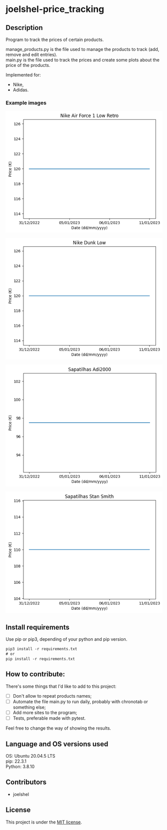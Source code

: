 # joelshel-price_tracking
## Description
Program to track the prices of certain products.

manage_products.py is the file used to manage the products to track (add, remove and edit entries).  
main.py is the file used to track the prices and create some plots about the price of the products.

Implemented for:
* Nike,
* Adidas.

### Example images
![Nike_Air_Force_1_Low_Retro](https://raw.githubusercontent.com/joelshel/joelshel-price_tracking/main/ex_imgs/Nike_Air_Force_1_Low_Retro.png)

![Nike_Dunk_Low](https://raw.githubusercontent.com/joelshel/joelshel-price_tracking/main/ex_imgs/Nike_Dunk_Low.png)

![Sapatilhas_Adi2000](https://raw.githubusercontent.com/joelshel/joelshel-price_tracking/main/ex_imgs/Sapatilhas_Adi2000.png)

![Sapatilhas_Stan_Smith.png](https://raw.githubusercontent.com/joelshel/joelshel-price_tracking/main/ex_imgs/Sapatilhas_Stan_Smith.png)

## Install requirements
Use pip or pip3, depending of your python and pip version.

```
pip3 install -r requirements.txt
# or
pip install -r requirements.txt
```

## How to contribute:
There's some things that I'd like to add to this project:
- [ ] Don't allow to repeat products names;
- [ ] Automate the file main.py to run daily, probably with chronotab or something else;
- [ ] Add more sites to the program;
- [ ] Tests, preferable made with pytest.

Feel free to change the way of showing the results.

## Language and OS versions used
OS: Ubuntu 20.04.5 LTS  
pip: 22.3.1  
Python: 3.8.10  

## Contributors
* joelshel

## License
This project is under the [MIT license](https://github.com/joelshel/joelshel-price_tracking/blob/main/LICENSE).
